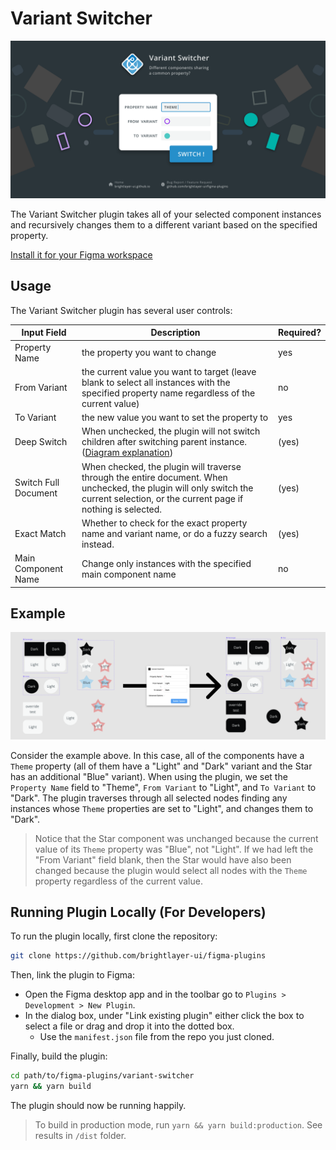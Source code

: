 # Variant Switcher

![Banner](./_assets_/cover-art.svg)

The Variant Switcher plugin takes all of your selected component instances and recursively changes them to a different variant based on the specified property.

[Install it for your Figma workspace](https://www.figma.com/community/plugin/971482182464094790/Variant-Switcher)

## Usage

The Variant Switcher plugin has several user controls:

| Input Field          | Description                                                                                                                                                                        | Required? |
| -------------------- | ---------------------------------------------------------------------------------------------------------------------------------------------------------------------------------- | --------- |
| Property Name        | the property you want to change                                                                                                                                                    | yes       |
| From Variant         | the current value you want to target (leave blank to select all instances with the specified property name regardless of the current value)                                        | no        |
| To Variant           | the new value you want to set the property to                                                                                                                                      | yes       |
| Deep Switch          | When unchecked, the plugin will not switch children after switching parent instance. ([Diagram explanation](./_assets_/deep-switch-diagram.png))                                   | (yes)     |
| Switch Full Document | When checked, the plugin will traverse through the entire document. When unchecked, the plugin will only switch the current selection, or the current page if nothing is selected. | (yes)     |
| Exact Match          | Whether to check for the exact property name and variant name, or do a fuzzy search instead.                                                                                       | (yes)     |
| Main Component Name  | Change only instances with the specified main component name                                                                                                                       | no        |

## Example

![Example](./_assets_/example.png)

Consider the example above. In this case, all of the components have a `Theme` property (all of them have a "Light" and "Dark" variant and the Star has an additional "Blue" variant). When using the plugin, we set the `Property Name` field to "Theme", `From Variant` to "Light", and `To Variant` to "Dark". The plugin traverses through all selected nodes finding any instances whose `Theme` properties are set to "Light", and changes them to "Dark".

> Notice that the Star component was unchanged because the current value of its `Theme` property was "Blue", not "Light". If we had left the "From Variant" field blank, then the Star would have also been changed because the plugin would select all nodes with the `Theme` property regardless of the current value.

## Running Plugin Locally (For Developers)

To run the plugin locally, first clone the repository:

```sh
git clone https://github.com/brightlayer-ui/figma-plugins
```

Then, link the plugin to Figma:

-   Open the Figma desktop app and in the toolbar go to `Plugins > Development > New Plugin`.
-   In the dialog box, under "Link existing plugin" either click the box to select a file or drag and drop it into the dotted box.
    -   Use the `manifest.json` file from the repo you just cloned.

Finally, build the plugin:

```sh
cd path/to/figma-plugins/variant-switcher
yarn && yarn build
```

The plugin should now be running happily.

> To build in production mode, run `yarn && yarn build:production`. See results in `/dist` folder.
